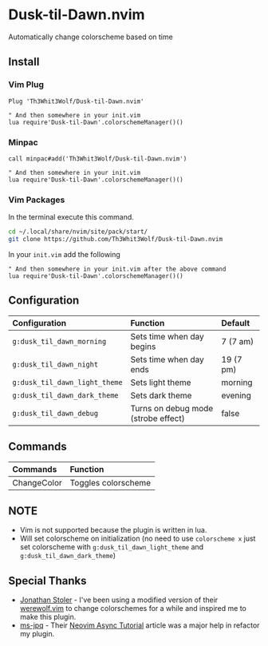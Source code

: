 # Dusk-til-Dawn.nvim

Automatically change colorscheme based on time

## Install

### Vim Plug

```vim
Plug 'Th3Whit3Wolf/Dusk-til-Dawn.nvim'

" And then somewhere in your init.vim
lua require'Dusk-til-Dawn'.colorschemeManager()()
```

### Minpac

```vim
call minpac#add('Th3Whit3Wolf/Dusk-til-Dawn.nvim')

" And then somewhere in your init.vim
lua require'Dusk-til-Dawn'.colorschemeManager()()
```

### Vim Packages

In the terminal execute this command.

```sh
cd ~/.local/share/nvim/site/pack/start/
git clone https://github.com/Th3Whit3Wolf/Dusk-til-Dawn.nvim
```

In your `init.vim` add the following

```vim
" And then somewhere in your init.vim after the above command
lua require'Dusk-til-Dawn'.colorschemeManager()()
```

## Configuration

|          Configuration          |               Function              |  Default  |
| :------------------------------ | :---------------------------------- | :-------- |
| `g:dusk_til_dawn_morning`       | Sets time when day begins           | 7  (7 am) |
| `g:dusk_til_dawn_night`         | Sets time when day ends             | 19 (7 pm) |
| `g:dusk_til_dawn_light_theme`   | Sets light theme                    | morning   |
| `g:dusk_til_dawn_dark_theme`    | Sets dark theme                     | evening   |
| `g:dusk_til_dawn_debug`         | Turns on debug mode (strobe effect) | false     |

## Commands

|      Commands     |      Function       |
| :---------------- | :------------------ |
| ChangeColor       | Toggles colorscheme |

## NOTE

- Vim is not supported because the plugin is written in lua.
- Will set colorscheme on initialization (no need to use `colorscheme x` just set colorscheme with `g:dusk_til_dawn_light_theme` and `g:dusk_til_dawn_dark_theme`)

## Special Thanks

- [Jonathan Stoler](https://github.com/jonstoler) - I've been using a modified version of their [werewolf.vim](https://github.com/jonstoler/werewolf.vim) to change colorschemes for a while and inspired me to make this plugin.
- [ms-jpq](https://github.com/ms-jpq) - Their [Neovim Async Tutorial](https://ms-jpq.github.io/neovim-async-tutorial/) article was a major help in refactor my plugin.
